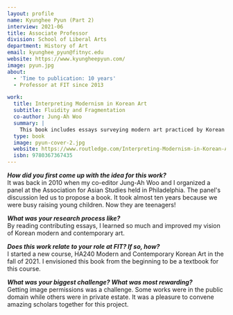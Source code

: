 ```yaml
---
layout: profile
name: Kyunghee Pyun (Part 2)
interview: 2021-06
title: Associate Professor
division: School of Liberal Arts
department: History of Art
email: kyunghee_pyun@fitnyc.edu
website: https://www.kyungheepyun.com/
image: pyun.jpg
about:
  - 'Time to publication: 10 years'
  - Professor at FIT since 2013

work:
  title: Interpreting Modernism in Korean Art
  subtitle: Fluidity and Fragmentation
  co-author: Jung-Ah Woo
  summary: |
    This book includes essays surveying modern art practiced by Korean artists from the 1900s to the 1970s. In Korea like other places in Asia and South America, modernism and modernity have a long span of emergence and development. This book discusses how the ideas of modernity and the practices of modernism in visual arts were introduced, disseminated, and transformed from the Korean Empire to the Republic of Korea.  Authors focus on advertising images, traditional ink painting for new eras, textbook illustrations, oil painting, exhibition systems,  art education, art criticism, modern tea salons, and other agencies of modern art in Korea.  
  type: book
  image: pyun-cover-2.jpg
  website: https://www.routledge.com/Interpreting-Modernism-in-Korean-Art-Fluidity-and-Fragmentation/Pyun-Woo/p/book/9780367367435
  isbn: 9780367367435
---
```

***How did you first come up with the idea for this work?***  
It was back in 2010 when my co-editor Jung-Ah Woo and I organized a panel at the Association for Asian Studies held in Philadelphia. The panel's discussion led us to propose a book. It took almost ten years because we were busy raising young children. Now they are teenagers!

***What was your research process like?***  
By reading contributing essays, I learned so much and improved my vision of Korean modern and contemporary art.

***Does this work relate to your role at FIT? If so, how?***  
I started a new course, HA240 Modern and Contemporary Korean Art in the fall of 2021. I envisioned this book from the beginning to be a textbook for this course.  

***What was your biggest challenge? What was most rewarding?***  
Getting image permissions was a challenge. Some works were in the public domain while others were in private estate. It was a pleasure to convene amazing scholars together for this project. 
